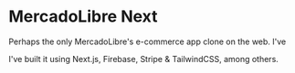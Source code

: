 # MercadoLibre Next

Perhaps the only MercadoLibre's e-commerce app clone on the web. I've


I've built it using Next.js, Firebase, Stripe & TailwindCSS, among others.
